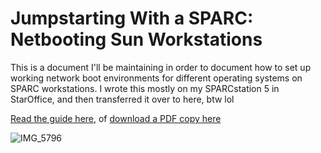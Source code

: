 # Jumpstarting With a SPARC: Netbooting Sun Workstations

This is a document I'll be maintaining in order to document how to set up working network boot environments for different operating systems on SPARC workstations. I wrote this mostly on my SPARCstation 5 in StarOffice, and then transferred it over to here, btw lol

[Read the guide here](https://github.com/europa64/SPARCNetBootGuide/blob/main/SPARCNetBootGuide.md), of [download a PDF copy here](https://github.com/europa64/SPARCNetBootGuide/blob/main/SPARCNetBootGuide.pdf)

![IMG_5796](https://github.com/user-attachments/assets/5857dee9-e5c7-4bbf-b99f-9c4fce9fff84)
